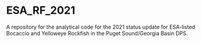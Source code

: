# ESA_RF_2021
A repository for the analytical code for the 2021 status update for ESA-listed Bocaccio and Yelloweye Rockfish in the Puget Sound/Georgia Basin DPS.
